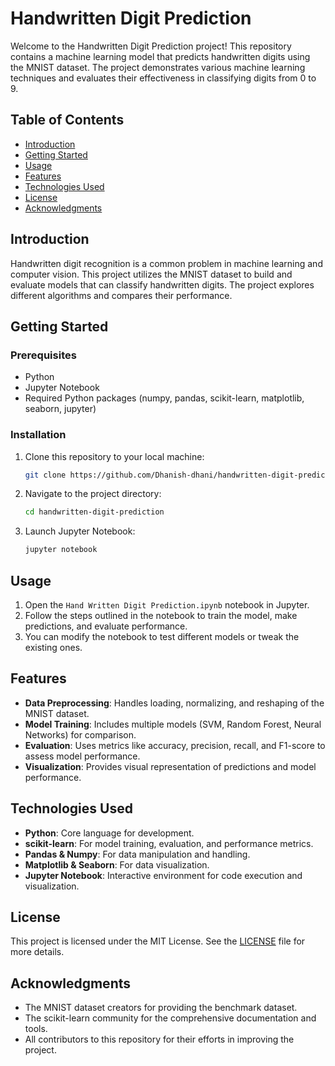 # Handwritten Digit Prediction

Welcome to the Handwritten Digit Prediction project! This repository contains a machine learning model that predicts handwritten digits using the MNIST dataset. The project demonstrates various machine learning techniques and evaluates their effectiveness in classifying digits from 0 to 9.

## Table of Contents

- [Introduction](#introduction)
- [Getting Started](#getting-started)
- [Usage](#usage)
- [Features](#features)
- [Technologies Used](#technologies-used)
- [License](#license)
- [Acknowledgments](#acknowledgments)

## Introduction

Handwritten digit recognition is a common problem in machine learning and computer vision. This project utilizes the MNIST dataset to build and evaluate models that can classify handwritten digits. The project explores different algorithms and compares their performance.

## Getting Started

### Prerequisites

- Python
- Jupyter Notebook
- Required Python packages (numpy, pandas, scikit-learn, matplotlib, seaborn, jupyter)

### Installation

1. Clone this repository to your local machine:

    ```bash
    git clone https://github.com/Dhanish-dhani/handwritten-digit-prediction.git
    ```

2. Navigate to the project directory:

    ```bash
    cd handwritten-digit-prediction
    ```

3. Launch Jupyter Notebook:

    ```bash
    jupyter notebook
    ```

## Usage

1. Open the `Hand Written Digit Prediction.ipynb` notebook in Jupyter.
2. Follow the steps outlined in the notebook to train the model, make predictions, and evaluate performance.
3. You can modify the notebook to test different models or tweak the existing ones.

## Features

- **Data Preprocessing**: Handles loading, normalizing, and reshaping of the MNIST dataset.
- **Model Training**: Includes multiple models (SVM, Random Forest, Neural Networks) for comparison.
- **Evaluation**: Uses metrics like accuracy, precision, recall, and F1-score to assess model performance.
- **Visualization**: Provides visual representation of predictions and model performance.

## Technologies Used

- **Python**: Core language for development.
- **scikit-learn**: For model training, evaluation, and performance metrics.
- **Pandas & Numpy**: For data manipulation and handling.
- **Matplotlib & Seaborn**: For data visualization.
- **Jupyter Notebook**: Interactive environment for code execution and visualization.

## License

This project is licensed under the MIT License. See the [LICENSE](LICENSE) file for more details.

## Acknowledgments

- The MNIST dataset creators for providing the benchmark dataset.
- The scikit-learn community for the comprehensive documentation and tools.
- All contributors to this repository for their efforts in improving the project.
